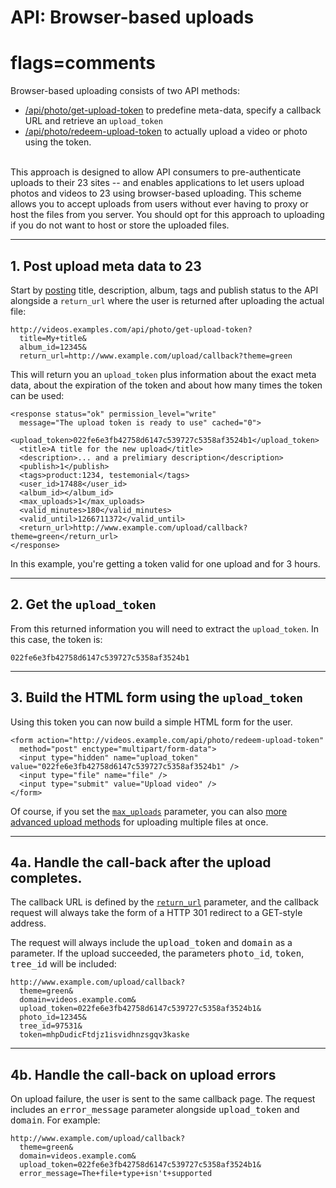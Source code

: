 # API: Browser-based uploads
# flags=comments

Browser-based uploading consists of two API methods:

* [/api/photo/get-upload-token](photo-get-upload-token) to predefine meta-data, specify a callback URL and retrieve an `upload_token`
* [/api/photo/redeem-upload-token](photo-redeem-upload-token) to actually upload a video or photo using the token.<br/><br/>


This approach is designed to allow API consumers to pre-authenticate uploads to their 23 sites -- and enables applications to let users upload photos and videos to 23 using browser-based uploading. This scheme allows you to accept uploads from users without ever having to proxy or host the files from you server. You should opt for this approach to uploading if you do not want to host or store the uploaded files.

---

## 1. Post upload meta data to 23

Start by [posting](photo-get-upload-token) title, description, album, tags and publish status to the API alongside a `return_url` where the user is returned after uploading the actual file:

    http://videos.examples.com/api/photo/get-upload-token?
      title=My+title&
      album_id=12345&
      return_url=http://www.example.com/upload/callback?theme=green
      
This will return you an `upload_token` plus information about the exact meta data, about the expiration of the token and about how many times the token can be used:

    <response status="ok" permission_level="write" 
      message="The upload token is ready to use" cached="0">
      <upload_token>022fe6e3fb42758d6147c539727c5358af3524b1</upload_token>
      <title>A title for the new upload</title>
      <description>... and a prelimiary description</description>
      <publish>1</publish>
      <tags>product:1234, testemonial</tags>
      <user_id>17488</user_id>
      <album_id></album_id>
      <max_uploads>1</max_uploads>
      <valid_minutes>180</valid_minutes>
      <valid_until>1266711372</valid_until>
      <return_url>http://www.example.com/upload/callback?theme=green</return_url>
    </response>

In this example, you're getting a token valid for one upload and for 3 hours.


---

## 2. Get the `upload_token` 

From this returned information you will need to extract the `upload_token`. In this case, the token is:

    022fe6e3fb42758d6147c539727c5358af3524b1


---

## 3. Build the HTML form using the `upload_token`

Using this token you can now build a simple HTML form for the user.

    <form action="http://videos.example.com/api/photo/redeem-upload-token" 
      method="post" enctype="multipart/form-data">
      <input type="hidden" name="upload_token" value="022fe6e3fb42758d6147c539727c5358af3524b1" />
      <input type="file" name="file" />
      <input type="submit" value="Upload video" />
    </form>

Of course, if you set the [`max_uploads`](photo-get-upload-token) parameter, you can also [more advanced upload methods](http://www.plupload.com/) for uploading multiple files at once.


---

## 4a. Handle the call-back after the upload completes.

The callback URL is defined by the [`return_url`](photo-get-upload-token) parameter, and the callback request will always take the form of a HTTP 301 redirect to a GET-style address. 

The request will always include the <tt>upload_token</tt> and <tt>domain</tt> as a parameter. If the upload succeeded, the parameters <tt>photo_id</tt>, <tt>token</tt>, <tt>tree_id</tt> will be included:

    http://www.example.com/upload/callback?
      theme=green&
      domain=videos.example.com&
      upload_token=022fe6e3fb42758d6147c539727c5358af3524b1&
      photo_id=12345&
      tree_id=97531&
      token=mhpDudicFtdjz1isvidhnzsgqv3kaske

---

## 4b. Handle the call-back on upload errors

On upload failure, the user is sent to the same callback page. The request includes an <tt>error_message</tt> parameter alongside <tt>upload_token</tt> and <tt>domain</tt>. For example:

    http://www.example.com/upload/callback?
      theme=green&
      domain=videos.example.com&
      upload_token=022fe6e3fb42758d6147c539727c5358af3524b1&
      error_message=The+file+type+isn't+supported

